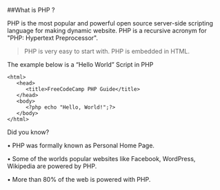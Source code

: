 ##What is PHP ?

PHP is the most popular and powerful open source server-side scripting language for making dynamic website. 
PHP is a recursive acronym for "PHP: Hypertext Preprocessor".

>PHP is very easy to start with. PHP is embedded in HTML.

The example below is a “Hello World” Script in PHP

```
<html>
   <head>
      <title>FreeCodeCamp PHP Guide</title>
   </head>
   <body>
      <?php echo "Hello, World!";?>
   </body>
</html>
```

Did you know?

•	PHP was formally known as Personal Home Page.

•	Some of the worlds popular websites like Facebook, WordPress, Wikipedia are powered by PHP. 

•	More than 80% of the web is powered with PHP.
